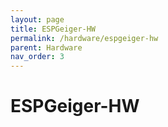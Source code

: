 ```yaml
---
layout: page
title: ESPGeiger-HW
permalink: /hardware/espgeiger-hw
parent: Hardware
nav_order: 3
---
```


# ESPGeiger-HW